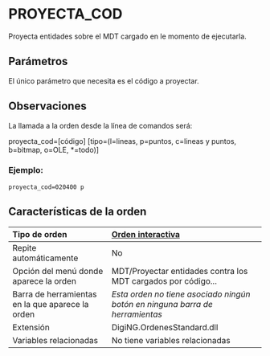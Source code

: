 # PROYECTA\_COD

Proyecta entidades sobre el MDT cargado en le momento de ejecutarla.

## Parámetros

El único parámetro que necesita es el código a proyectar.

## Observaciones

La llamada a la orden desde la línea de comandos será:

proyecta\_cod=\[código\] \[tipo=\(l=lineas, p=puntos, c=lineas y puntos, b=bitmap, o=OLE, \*=todo\)\]

### Ejemplo:

`proyecta_cod=020400 p`

## Características de la orden

| Tipo de orden | [Orden interactiva](proyecta-cod.md) |
| :--- | :--- |
| Repite automáticamente | No |
| Opción del menú donde aparece la orden | MDT/Proyectar entidades contra los MDT cargados por código... |
| Barra de herramientas en la que aparece la orden | _Esta orden no tiene asociado ningún botón en ninguna barra de herramientas_ |
| Extensión | DigiNG.OrdenesStandard.dll |
| Variables relacionadas | No tiene variables relacionadas |

